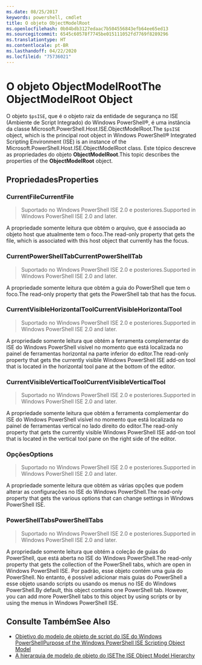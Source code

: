 ```yaml
---
ms.date: 08/25/2017
keywords: powershell, cmdlet
title: O objeto ObjectModelRoot
ms.openlocfilehash: 0b04bdb3127edaac7b504556843efb64ee65ed13
ms.sourcegitcommit: 6545c60578f7745be015111052fd7769f8289296
ms.translationtype: HT
ms.contentlocale: pt-BR
ms.lasthandoff: 04/22/2020
ms.locfileid: "75736021"
---
```

# <a name="the-objectmodelroot-object"></a><span data-ttu-id="2199d-103">O objeto ObjectModelRoot</span><span class="sxs-lookup"><span data-stu-id="2199d-103">The ObjectModelRoot Object</span></span>

<span data-ttu-id="2199d-104">O objeto `$psISE`, que é o objeto raiz da entidade de segurança no ISE (Ambiente de Script Integrado) do Windows PowerShell®, é uma instância da classe Microsoft.PowerShell.Host.ISE.ObjectModelRoot.</span><span class="sxs-lookup"><span data-stu-id="2199d-104">The `$psISE` object, which is the principal root object in Windows PowerShell® Integrated Scripting Environment (ISE) is an instance of the Microsoft.PowerShell.Host.ISE.ObjectModelRoot class.</span></span> <span data-ttu-id="2199d-105">Este tópico descreve as propriedades do objeto **ObjectModelRoot**.</span><span class="sxs-lookup"><span data-stu-id="2199d-105">This topic describes the properties of the **ObjectModelRoot** object.</span></span>

## <a name="properties"></a><span data-ttu-id="2199d-106">Propriedades</span><span class="sxs-lookup"><span data-stu-id="2199d-106">Properties</span></span>

### <a name="currentfile"></a><span data-ttu-id="2199d-107">CurrentFile</span><span class="sxs-lookup"><span data-stu-id="2199d-107">CurrentFile</span></span>

> <span data-ttu-id="2199d-108">Suportado no Windows PowerShell ISE 2.0 e posteriores.</span><span class="sxs-lookup"><span data-stu-id="2199d-108">Supported in Windows PowerShell ISE 2.0 and later.</span></span>

<span data-ttu-id="2199d-109">A propriedade somente leitura que obtém o arquivo, que é associada ao objeto host que atualmente tem o foco.</span><span class="sxs-lookup"><span data-stu-id="2199d-109">The read-only property that gets the file, which is associated with this host object that currently has the focus.</span></span>

### <a name="currentpowershelltab"></a><span data-ttu-id="2199d-110">CurrentPowerShellTab</span><span class="sxs-lookup"><span data-stu-id="2199d-110">CurrentPowerShellTab</span></span>

> <span data-ttu-id="2199d-111">Suportado no Windows PowerShell ISE 2.0 e posteriores.</span><span class="sxs-lookup"><span data-stu-id="2199d-111">Supported in Windows PowerShell ISE 2.0 and later.</span></span>

<span data-ttu-id="2199d-112">A propriedade somente leitura que obtém a guia do PowerShell que tem o foco.</span><span class="sxs-lookup"><span data-stu-id="2199d-112">The read-only property that gets the PowerShell tab that has the focus.</span></span>

### <a name="currentvisiblehorizontaltool"></a><span data-ttu-id="2199d-113">CurrentVisibleHorizontalTool</span><span class="sxs-lookup"><span data-stu-id="2199d-113">CurrentVisibleHorizontalTool</span></span>

> <span data-ttu-id="2199d-114">Suportado no Windows PowerShell ISE 2.0 e posteriores.</span><span class="sxs-lookup"><span data-stu-id="2199d-114">Supported in Windows PowerShell ISE 2.0 and later.</span></span>

<span data-ttu-id="2199d-115">A propriedade somente leitura que obtém a ferramenta complementar do ISE do Windows PowerShell visível no momento que está localizada no painel de ferramentas horizontal na parte inferior do editor.</span><span class="sxs-lookup"><span data-stu-id="2199d-115">The read-only property that gets the currently visible Windows PowerShell ISE add-on tool that is located in the horizontal tool pane at the bottom of the editor.</span></span>

### <a name="currentvisibleverticaltool"></a><span data-ttu-id="2199d-116">CurrentVisibleVerticalTool</span><span class="sxs-lookup"><span data-stu-id="2199d-116">CurrentVisibleVerticalTool</span></span>

> <span data-ttu-id="2199d-117">Suportado no Windows PowerShell ISE 2.0 e posteriores.</span><span class="sxs-lookup"><span data-stu-id="2199d-117">Supported in Windows PowerShell ISE 2.0 and later.</span></span>

<span data-ttu-id="2199d-118">A propriedade somente leitura que obtém a ferramenta complementar do ISE do Windows PowerShell visível no momento que está localizada no painel de ferramentas vertical no lado direito do editor.</span><span class="sxs-lookup"><span data-stu-id="2199d-118">The read-only property that gets the currently visible Windows PowerShell ISE add-on tool that is located in the vertical tool pane on the right side of the editor.</span></span>

### <a name="options"></a><span data-ttu-id="2199d-119">Opções</span><span class="sxs-lookup"><span data-stu-id="2199d-119">Options</span></span>

> <span data-ttu-id="2199d-120">Suportado no Windows PowerShell ISE 2.0 e posteriores.</span><span class="sxs-lookup"><span data-stu-id="2199d-120">Supported in Windows PowerShell ISE 2.0 and later.</span></span>

<span data-ttu-id="2199d-121">A propriedade somente leitura que obtém as várias opções que podem alterar as configurações no ISE do Windows PowerShell.</span><span class="sxs-lookup"><span data-stu-id="2199d-121">The read-only property that gets the various options that can change settings in Windows PowerShell ISE.</span></span>

### <a name="powershelltabs"></a><span data-ttu-id="2199d-122">PowerShellTabs</span><span class="sxs-lookup"><span data-stu-id="2199d-122">PowerShellTabs</span></span>

> <span data-ttu-id="2199d-123">Suportado no Windows PowerShell ISE 2.0 e posteriores.</span><span class="sxs-lookup"><span data-stu-id="2199d-123">Supported in Windows PowerShell ISE 2.0 and later.</span></span>

<span data-ttu-id="2199d-124">A propriedade somente leitura que obtém a coleção de guias do PowerShell, que está aberta no ISE do Windows PowerShell.</span><span class="sxs-lookup"><span data-stu-id="2199d-124">The read-only property that gets the collection of the PowerShell tabs, which are open in Windows PowerShell ISE.</span></span> <span data-ttu-id="2199d-125">Por padrão, esse objeto contém uma guia do PowerShell. No entanto, é possível adicionar mais guias do PowerShell a esse objeto usando scripts ou usando os menus no ISE do Windows PowerShell.</span><span class="sxs-lookup"><span data-stu-id="2199d-125">By default, this object contains one PowerShell tab. However, you can add more PowerShell tabs to this object by using scripts or by using the menus in Windows PowerShell ISE.</span></span>

## <a name="see-also"></a><span data-ttu-id="2199d-126">Consulte Também</span><span class="sxs-lookup"><span data-stu-id="2199d-126">See Also</span></span>

- [<span data-ttu-id="2199d-127">Objetivo do modelo de objeto de script do ISE do Windows PowerShell</span><span class="sxs-lookup"><span data-stu-id="2199d-127">Purpose of the Windows PowerShell ISE Scripting Object Model</span></span>](Purpose-of-the-Windows-PowerShell-ISE-Scripting-Object-Model.md)
- [<span data-ttu-id="2199d-128">A hierarquia de modelo de objeto do ISE</span><span class="sxs-lookup"><span data-stu-id="2199d-128">The ISE Object Model Hierarchy</span></span>](The-ISE-Object-Model-Hierarchy.md)